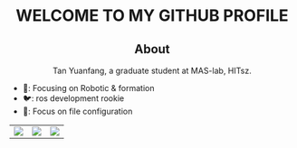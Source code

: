 <h1 align="center">WELCOME TO MY GITHUB PROFILE </h1>


<h2 align="center">About </h2>
<p align="center">
    Tan Yuanfang, a graduate student at MAS-lab, HITsz.
</p>


*  🤖: Focusing on Robotic & formation
*  🐦: ros development rookie
*  💪: Focus on file configuration

<table align="center" width="100%">
    <td align="center">
        <img src="https://github-readme-stats.vercel.app/api/top-langs/?username=Shirleytyf&layout=compact&title_color=c792ea&text_color=a6accd&icon_color=89ddff&bg_color=292d3e">
    </td>
    <td align="center">
        <img src="https://github-readme-stats.vercel.app/api?username=Shirleytyf&show_icons=true&hide_title=truelayout=compact&title_color=c792ea&text_color=a6accd&icon_color=89ddff&bg_color=292d3e">
          </td>
    <td align="center">
      <img src="https://github-readme-streak-stats.herokuapp.com/?user=Shirleytyf&theme=material-palenight">
    </td>
  </tr>
</table>
